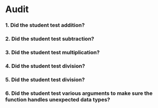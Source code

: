 # Audit

### 1. Did the student test addition?
### 2. Did the student test subtraction?
### 3. Did the student test multiplication?
### 4. Did the student test division?
### 5. Did the student test division?
### 6. Did the student test various arguments to make sure the function handles unexpected data types?
